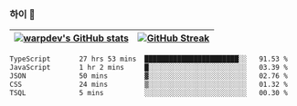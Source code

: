 
### 하이 👋
[![warpdev's GitHub stats](https://github-readme-stats.vercel.app/api?username=warpdev&show_icons=true&theme=vue-dark)](#) |[![GitHub Streak](https://github-readme-streak-stats.herokuapp.com/?user=warpdev&theme=dark)](#)
--- | --- |
<!--START_SECTION:waka-->

```txt
TypeScript       27 hrs 53 mins  ███████████████████████░░   91.53 %
JavaScript       1 hr 2 mins     █░░░░░░░░░░░░░░░░░░░░░░░░   03.39 %
JSON             50 mins         ▓░░░░░░░░░░░░░░░░░░░░░░░░   02.76 %
CSS              24 mins         ▒░░░░░░░░░░░░░░░░░░░░░░░░   01.32 %
TSQL             5 mins          ░░░░░░░░░░░░░░░░░░░░░░░░░   00.30 %
```

<!--END_SECTION:waka-->

<!--
**warpdev/warpdev** is a ✨ _special_ ✨ repository because its `README.md` (this file) appears on your GitHub profile.

Here are some ideas to get you started:

- 🔭 I’m currently working on ...
- 🌱 I’m currently learning ...
- 👯 I’m looking to collaborate on ...
- 🤔 I’m looking for help with ...
- 💬 Ask me about ...
- 📫 How to reach me: ...
- 😄 Pronouns: ...
- ⚡ Fun fact: ...
-->

